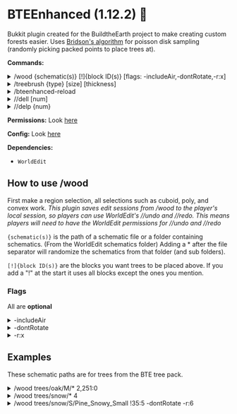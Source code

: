 # BTEEnhanced (1.12.2) 🍝

Bukkit plugin created for the BuildtheEarth project to make creating custom forests easier. Uses [Bridson's algorithm](https://sighack.com/post/poisson-disk-sampling-bridsons-algorithm) for poisson disk sampling (randomly picking packed points to place trees at).

**Commands:**
<details>
    <summary>/wood {schematic(s)} [!]{block ID(s)} [flags: -includeAir,-dontRotate,-r:x]</summary>
    *(Aliases: //wood, //w)* More info in "How to use /wood"
</details>
<details>
    <summary>/treebrush {type} [size] [thickness]</summary>
    *(Aliases: /tbr, //tbr, /treebr)* Easy to use brush specifically for trees on top of //schbr ([Schematic Brush Plugin](https://github.com/mikeprimm/SchematicBrush)). Ex: /tbr oak M thin
</details>
<details>
    <summary>/bteenhanced-reload</summary>
    Reload config
</details>
<details>
    <summary>//dell [num]</summary>
    *(Aliases: /dellast, /dell, //dellast)* Deletes the last `[num]` amount of points in the selection. (Currently only supports poly2d selections) If `[num]` is not specified it will delete the last point.
</details>
<details>
    <summary>//delp {num}</summary>
    *(Aliases: /delpoint, /delp, //delpoint)* Deletes the `{num}`'th point in the selection. (Currently only supports poly2d selections)
</details>

**Permissions:** Look [here](src/main/resources/plugin.yml)

**Config:** Look [here](src/main/resources/config.yml)

**Dependencies:**
- `WorldEdit`

## How to use /wood
First make a region selection, all selections such as cuboid, poly, and convex work.
*This plugin saves edit sessions from /wood to the player's local session, so players can use WorldEdit's //undo and //redo. This means players will need to have the WorldEdit permissions for //undo and //redo*

`{schematic(s)}` is the path of a schematic file or a folder containing schematics. (From the WorldEdit schematics folder)
Adding a * after the file separator will randomize the schematics from that folder (and sub folders).

`[!]{block ID(s)}` are the blocks you want trees to be placed above. If you add a "!" at the start it uses all blocks except the ones you mention.

### Flags
All are **optional**
<details>
    <summary>-includeAir</summary>
    Equivalent of not adding -a when pasting with WorldEdit. (By default command ignores air blocks)
</details>
<details>
    <summary>-dontRotate</summary>
    Disables the random rotation (90 degree increments) of schematics.
</details>
<details>
    <summary>-r:x</summary>
    Overrides the automatically created default radius. Radius being the minimum spacing between trees. The radius by default is calculated by averaging the width or height (whichever is larger), and dividing by 2. An example of the flag being used is -r:10
</details>

## Examples
These schematic paths are for trees from the BTE tree pack.
<details>
    <summary>/wood trees/oak/M/* 2,251:0</summary>
    Uses all schematics in `plugins/WorldEdit/trees/oak/M/`, including subdirectories. 2 is the block ID for grass blocks, and 251:0 is the block ID for white concrete, meaning trees will only be placed above grass and white concrete.
</details>
<details>
    <summary>/wood trees/snow/* 4</summary>
    Uses all schematics in `plugins/WorldEdit/trees/snow/`, including subdirectories. In this case since the BTE tree pack has S,M,L snow trees, it will use all three sizes. 4 is the block data for planks, but since there are blocks that have the same block data of 4 (4 in 4:2 for ex.), and different IDs (2 of 4:2 for ex.), not including a ":" when typing "4" will include all blocks with data 4. Oak planks, jungle planks, etc.
</details>
<details>
    <summary>/wood trees/snow/S/Pine_Snowy_Small !35:5 -dontRotate -r:6</summary>
    Uses only the Pine_Snowy_Small.schematic. Trees are pasted above all blocks except 35:5, which is green wool. `-dontRotate` prevents a random rotation from being applied to each tree. `-r:6` overrides the radius to 6.
</details>
